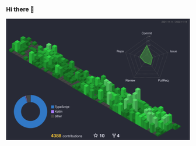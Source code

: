 ### Hi there 👋

<!-- <a href="https://github.com/mehatab">
  <img align="center" src="https://github-readme-stats.vercel.app/api?username=mehatab&theme=dracula&show_icons=true&count_private=true&include_all_commits=true" />
</a>

<a href="https://github.com/mehatab">
  <img align="center" src="https://github-readme-stats.vercel.app/api/top-langs/?username=mehatab&theme=dracula" />
</a> -->

![](./profile-3d-contrib/profile-custom-evergreen.svg)

<!--
**mehatab/mehatab** is a ✨ _special_ ✨ repository because its `README.md` (this file) appears on your GitHub profile.

Here are some ideas to get you started:

- 🔭 I’m currently working on ...
- 🌱 I’m currently learning ...
- 👯 I’m looking to collaborate on ...
- 🤔 I’m looking for help with ...
- 💬 Ask me about ...
- 📫 How to reach me: ...
- 😄 Pronouns: ...
- ⚡ Fun fact: ...
-->
